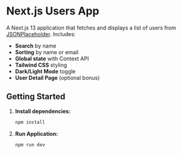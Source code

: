 # Next.js Users App

A Next.js 13 application that fetches and displays a list of users from [JSONPlaceholder](https://jsonplaceholder.typicode.com/users). Includes:

- **Search** by name
- **Sorting** by name or email
- **Global state** with Context API
- **Tailwind CSS** styling
- **Dark/Light Mode** toggle
- **User Detail Page** (optional bonus)

## Getting Started

1. **Install dependencies:**
   ```bash
   npm install
2. **Run Application:**
   ```bash
   npm run dev
